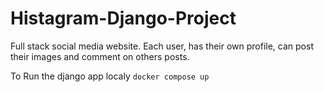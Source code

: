 # Histagram-Django-Project
Full stack social media website. Each user, has their own profile, can post their images and comment on others posts.

To Run the django app localy
    ```docker compose up```
